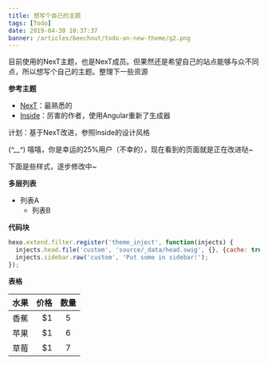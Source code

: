 ```yaml
---
title: 想写个自己的主题
tags: [Todo]
date: 2019-04-30 10:37:37
banner: /articles/beechnut/todo-an-new-theme/g2.png
---
```


目前使用的NexT主题，也是NexT成员。但果然还是希望自己的站点能够与众不同点，所以想写个自己的主题。整理下一些资源

**参考主题**
- [NexT](https://github.com/theme-next/hexo-theme-next)：最熟悉的
- [Inside](https://github.com/elmorec/hexo-theme-inside)：厉害的作者，使用Angular重新了生成器

计划：基于NexT改进，参照Inside的设计风格

(*^__^*) 嘻嘻，你是幸运的25%用户（不幸的），现在看到的页面就是正在改进哒~

下面是些样式，逐步修改中~

**多层列表**
- 列表A
  - 列表B

**代码块**
```js
hexo.extend.filter.register('theme_inject', function(injects) {
  injects.head.file('custom', 'source/_data/head.swig', {}, {cache: true});
  injects.sidebar.raw('custom', 'Put some in sidebar!');
});
```

**表格**

| 水果        | 价格    |  数量  |
| --------   | -----:   | :----: |
| 香蕉        | $1      |   5    |
| 苹果        | $1      |   6    |
| 草莓        | $1      |   7    |
